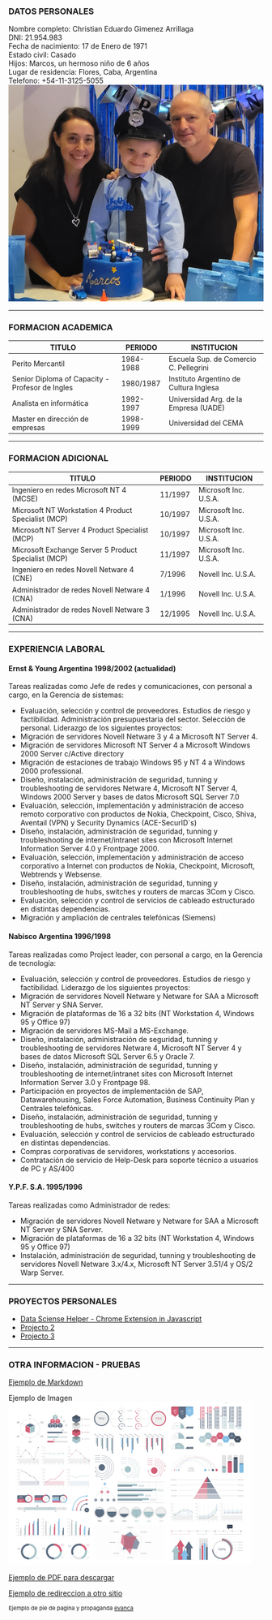 ### **DATOS PERSONALES**

Nombre completo: Christian Eduardo Gimenez Arrillaga
<br>DNI: 21.954.983
<br>Fecha de nacimiento: 17 de Enero de 1971
<br>Estado civil: Casado
<br>Hijos: Marcos, un hermoso niño de 6 años
<br>Lugar de residencia: Flores, Caba, Argentina
<br>Telefono: +54-11-3125-5055
<br><img src="images/foto_familiar.jpg?raw=true"/>

____

### **FORMACION ACADEMICA**

| TITULO | PERIODO | INSTITUCION |
| -------- | -------- | ------ |
| Perito Mercantil | 1984-1988 | Escuela Sup. de Comercio C. Pellegrini |
| Senior Diploma of Capacity - Profesor de Ingles | 1980/1987 | Instituto Argentino de Cultura Inglesa |
| Analista en informática | 1992-1997 | Universidad Arg. de la Empresa (UADE) |
| Master en dirección de empresas | 1998-1999 |Universidad del CEMA |

---

### **FORMACION ADICIONAL**

| TITULO | PERIODO | INSTITUCION |
| -------- | -------- | ------ |
| Ingeniero en redes Microsoft NT 4 (MCSE) | 11/1997 | Microsoft Inc. U.S.A. |
| Microsoft NT Workstation 4 Product Specialist (MCP) | 10/1997 | Microsoft Inc. U.S.A. |
| Microsoft NT Server 4 Product Specialist (MCP) | 10/1997 | Microsoft Inc. U.S.A. |
| Microsoft Exchange Server 5 Product Specialist (MCP) | 11/1997 | Microsoft Inc. U.S.A. |
| Ingeniero en redes Novell Netware 4 (CNE) | 7/1996 | Novell Inc. U.S.A. |
| Administrador de redes Novell Netware 4 (CNA) | 1/1996 | Novell Inc. U.S.A. |
| Administrador de redes Novell Netware 3 (CNA) | 12/1995 | Novell Inc. U.S.A. |

----------

### **EXPERIENCIA LABORAL**

#### Ernst & Young Argentina	1998/2002 (actualidad)
Tareas realizadas como Jefe de redes y comunicaciones, con personal a cargo,  en la Gerencia de sistemas:
- Evaluación, selección y control de proveedores. Estudios de riesgo y factibilidad. Administración presupuestaria del sector. Selección de personal. Liderazgo de los siguientes proyectos:
- Migración de servidores Novell Netware 3 y 4 a Microsoft NT Server 4.
- Migración de servidores Microsoft NT Server 4 a Microsoft Windows 2000 Server c/Active directory
- Migración de estaciones de trabajo Windows 95 y NT 4 a Windows 2000 professional.
- Diseño, instalación, administración de seguridad, tunning y troubleshooting de servidores  Netware 4, Microsoft NT Server 4, Windows 2000 Server y bases de datos Microsoft SQL Server 7.0
- Evaluación, selección, implementación y administración de acceso remoto corporativo con productos  de Nokia, Checkpoint, Cisco, Shiva, Aventail (VPN) y Security Dynamics (ACE-SecurID´s)
- Diseño, instalación, administración de seguridad, tunning y troubleshooting de internet/intranet sites con Microsoft Internet Information Server 4.0 y Frontpage 2000.
- Evaluación, selección, implementación y administración de acceso corporativo a Internet con productos de Nokia,  Checkpoint, Microsoft, Webtrends y Websense.
- Diseño, instalación, administración de seguridad, tunning y troubleshooting de hubs, switches y routers de marcas 3Com y Cisco.
- Evaluación, selección y control de servicios de cableado estructurado en distintas dependencias.
- Migración y ampliación de centrales telefónicas (Siemens)

#### Nabisco Argentina		1996/1998
Tareas realizadas como Project leader, con personal a cargo, en la Gerencia de tecnología:
- Evaluación, selección y control de proveedores. Estudios de riesgo y factibilidad. Liderazgo de los siguientes proyectos:
- Migración de servidores Novell Netware y Netware for SAA a Microsoft NT Server y SNA Server.
- Migración de plataformas de 16 a 32 bits (NT Workstation 4, Windows 95 y Office 97)
- Migración de servidores MS-Mail a MS-Exchange.
- Diseño, instalación, administración de seguridad, tunning y troubleshooting de servidores  Netware 4, Microsoft NT Server 4 y bases de datos Microsoft SQL Server 6.5 y Oracle 7.
- Diseño, instalación, administración de seguridad, tunning y troubleshooting de internet/intranet sites con Microsoft Internet Information Server 3.0 y Frontpage 98.
- Participación en proyectos de implementación de SAP, Datawarehousing, Sales Force Automation, Business Continuity Plan y Centrales telefónicas.
- Diseño, instalación, administración de seguridad, tunning y troubleshooting de hubs, switches y routers de marcas 3Com y Cisco.
- Evaluación, selección y control de servicios de cableado estructurado en distintas dependencias.
- Compras corporativas de servidores, workstations y accesorios.
- Contratación de servicio de Help-Desk para soporte técnico a usuarios de PC y AS/400

#### Y.P.F. S.A.			1995/1996
Tareas realizadas como Administrador de redes:
- Migración de servidores  Novell Netware y Netware for SAA a Microsoft NT Server y SNA Server.
- Migración de plataformas de 16 a 32 bits (NT Workstation 4, Windows 95 y Office 97)
- Instalación, administración de seguridad, tunning y troubleshooting de servidores Novell Netware 3.x/4.x, Microsoft NT Server 3.51/4 y OS/2 Warp Server.

***

### **PROYECTOS PERSONALES**

- [Data Sciense Helper - Chrome Extension in Javascript ](http://github.com/cegagit/myprojects/javascript/textprocessing/)
- [Projecto 2 ](/sample_page)
- [Projecto 3 ](/sample_page)

---

### **OTRA INFORMACION - PRUEBAS**

[Ejemplo de Markdown](/MDexample)
  
Ejemplo de Imagen
<br><img src="images/dummy_thumbnail.jpg?raw=true"/>
  
[Ejemplo de PDF para descargar](/pdf/sample_presentation.pdf)
  
[Ejemplo de redireccion a otro sitio](http://uade.edu.ar)
  
<p style="font-size:11px">Ejemplo de pie de pagina y propaganda <a href="https://github.com/evanca/quick-portfolio">evanca</a></p>

<!-- Ejemplo de comentario que no se ve -->
